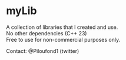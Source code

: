 # myLib
A collection of libraries that I created and use.  
No other dependencies (C++ 23)  
Free to use for non-commercial purposes only.    

Contact: @Piloufond1 (twitter)

